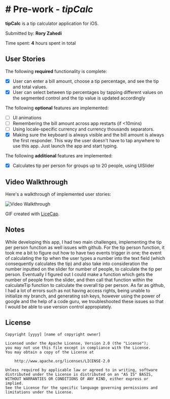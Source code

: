 # # Pre-work - *tipCalc*

**tipCalc** is a tip calculator application for iOS.

Submitted by: **Rory Zahedi**

Time spent: **4** hours spent in total

## User Stories

The following **required** functionality is complete:

* [X] User can enter a bill amount, choose a tip percentage, and see the tip and total values.
* [X] User can select between tip percentages by tapping different values on the segmented control and the tip value is updated accordingly

The following **optional** features are implemented:

* [ ] UI animations
* [ ] Remembering the bill amount across app restarts (if <10mins)
* [ ] Using locale-specific currency and currency thousands separators.
* [X] Making sure the keyboard is always visible and the bill amount is always the first responder. This way the user doesn't have to tap anywhere to use this app. Just launch the app and start typing.

The following **additional** features are implemented:

* [X] Calculates tip per person for groups up to 20 people, using UISlider 

## Video Walkthrough

Here's a walkthrough of implemented user stories:

<img src='https://i.imgur.com/jIx7Il7.gif' title='Video Walkthrough' width='' alt='Video Walkthrough' />



GIF created with [LiceCap](http://www.cockos.com/licecap/).

## Notes

While developing this app, I had two main challenges, implementing the tip per person function as well issues with github. For the tip person function, it took me a bit to figure out how to have two events trigger in one; the event of calculating the tip when the user types a number into the text field (which consequently calculates the tip) and also take into consideration the number inputted on the slider for number of people, to calculate the tip per person. Eventually I figured out I could make a function which gets the number of people from the slider, and then call that function within the calculateTip function to calculate the overall tip per person. As far as github, I had a lot of errors such as not having access rights, being unable to initialize my branch, and generating ssh keys, however using the power of google and the help of a code guru, we troubleshooted these issues so that I would be able to use version control appropiately. 

## License

    Copyright [yyyy] [name of copyright owner]

    Licensed under the Apache License, Version 2.0 (the "License");
    you may not use this file except in compliance with the License.
    You may obtain a copy of the License at

        http://www.apache.org/licenses/LICENSE-2.0

    Unless required by applicable law or agreed to in writing, software
    distributed under the License is distributed on an "AS IS" BASIS,
    WITHOUT WARRANTIES OR CONDITIONS OF ANY KIND, either express or implied.
    See the License for the specific language governing permissions and
    limitations under the License.

